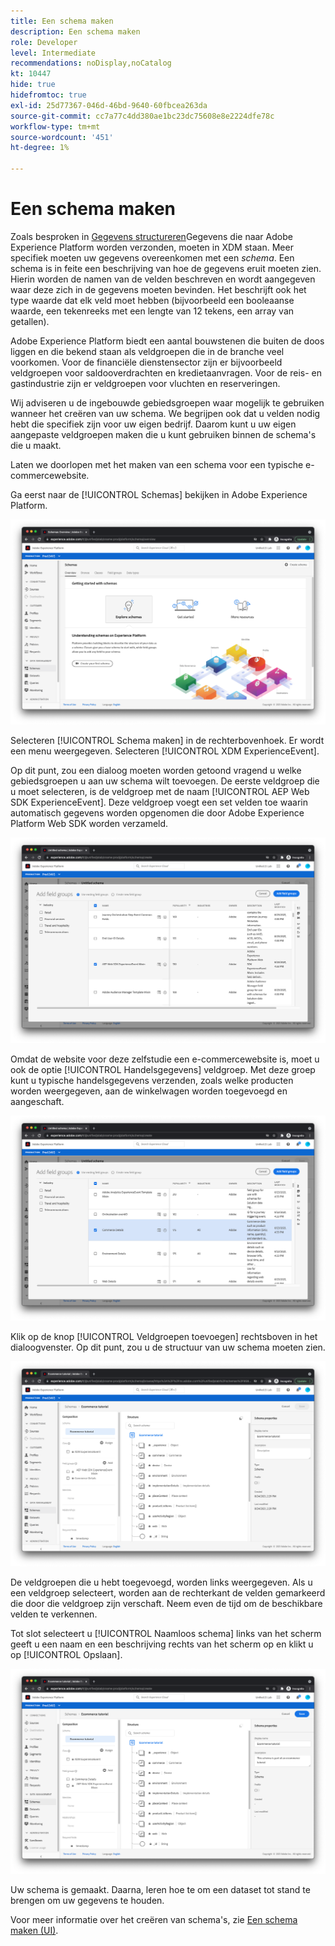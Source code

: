 ```yaml
---
title: Een schema maken
description: Een schema maken
role: Developer
level: Intermediate
recommendations: noDisplay,noCatalog
kt: 10447
hide: true
hidefromtoc: true
exl-id: 25d77367-046d-46bd-9640-60fbcea263da
source-git-commit: cc7a77c4dd380ae1bc23dc75608e8e2224dfe78c
workflow-type: tm+mt
source-wordcount: '451'
ht-degree: 1%

---
```


# Een schema maken

Zoals besproken in [Gegevens structureren](../structuring-your-data.md)Gegevens die naar Adobe Experience Platform worden verzonden, moeten in XDM staan. Meer specifiek moeten uw gegevens overeenkomen met een _schema_. Een schema is in feite een beschrijving van hoe de gegevens eruit moeten zien. Hierin worden de namen van de velden beschreven en wordt aangegeven waar deze zich in de gegevens moeten bevinden. Het beschrijft ook het type waarde dat elk veld moet hebben (bijvoorbeeld een booleaanse waarde, een tekenreeks met een lengte van 12 tekens, een array van getallen).

Adobe Experience Platform biedt een aantal bouwstenen die buiten de doos liggen en die bekend staan als veldgroepen die in de branche veel voorkomen. Voor de financiële dienstensector zijn er bijvoorbeeld veldgroepen voor saldooverdrachten en kredietaanvragen. Voor de reis- en gastindustrie zijn er veldgroepen voor vluchten en reserveringen.

Wij adviseren u de ingebouwde gebiedsgroepen waar mogelijk te gebruiken wanneer het creëren van uw schema. We begrijpen ook dat u velden nodig hebt die specifiek zijn voor uw eigen bedrijf. Daarom kunt u uw eigen aangepaste veldgroepen maken die u kunt gebruiken binnen de schema&#39;s die u maakt.

Laten we doorlopen met het maken van een schema voor een typische e-commercewebsite.

Ga eerst naar de [!UICONTROL Schemas] bekijken in Adobe Experience Platform.

![Schemaweergave](../../../assets/implementation-strategy/schemas-view.png)

Selecteren [!UICONTROL Schema maken] in de rechterbovenhoek. Er wordt een menu weergegeven. Selecteren [!UICONTROL XDM ExperienceEvent].

Op dit punt, zou een dialoog moeten worden getoond vragend u welke gebiedsgroepen u aan uw schema wilt toevoegen. De eerste veldgroep die u moet selecteren, is de veldgroep met de naam [!UICONTROL AEP Web SDK ExperienceEvent]. Deze veldgroep voegt een set velden toe waarin automatisch gegevens worden opgenomen die door Adobe Experience Platform Web SDK worden verzameld.

![Mengsel van AEP Web SDK](../../../assets/implementation-strategy/aep-web-sdk-mixin.png)

Omdat de website voor deze zelfstudie een e-commercewebsite is, moet u ook de optie [!UICONTROL Handelsgegevens] veldgroep. Met deze groep kunt u typische handelsgegevens verzenden, zoals welke producten worden weergegeven, aan de winkelwagen worden toegevoegd en aangeschaft.

![Mengsel van handelsdetails](../../../assets/implementation-strategy/commerce-details-mixin.png)

Klik op de knop [!UICONTROL Veldgroepen toevoegen] rechtsboven in het dialoogvenster. Op dit punt, zou u de structuur van uw schema moeten zien.

![Schema met mengsels](../../../assets/implementation-strategy/schema-with-mixins.png)

De veldgroepen die u hebt toegevoegd, worden links weergegeven. Als u een veldgroep selecteert, worden aan de rechterkant de velden gemarkeerd die door die veldgroep zijn verschaft. Neem even de tijd om de beschikbare velden te verkennen.

Tot slot selecteert u [!UICONTROL Naamloos schema] links van het scherm geeft u een naam en een beschrijving rechts van het scherm op en klikt u op [!UICONTROL Opslaan].

![Schema met naam en beschrijving](../../../assets/implementation-strategy/schema-name-description.png)

Uw schema is gemaakt. Daarna, leren hoe te om een dataset tot stand te brengen om uw gegevens te houden.

Voor meer informatie over het creëren van schema&#39;s, zie [Een schema maken (UI)](https://experienceleague.adobe.com/docs/experience-platform/xdm/tutorials/create-schema-ui.html).
